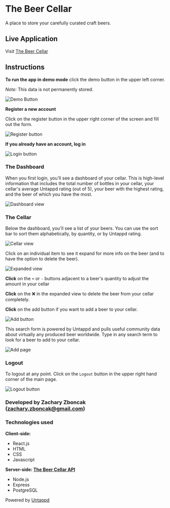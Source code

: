 # The Beer Cellar

A place to store your carefully curated craft beers.

## Live Application

Visit [The Beer Cellar](https://the-beer-cellar-app.now.sh/)

## Instructions

**To run the app in demo mode** click the demo button in the upper left corner.

*Note:* This data is not permanently stored.

![Demo Button](./src/images/demo-button.png)

**Register a new account**

Click on the register button in the upper right corner of the screen and fill out the form.

![Register button](./src/images/register-button.png)

**If you already have an account, log in**

![Login button](./src/images/login-button.png)

### The Dashboard

When you first login, you'll see a dashboard of your cellar. This is high-level information that includes the total number of bottles in your cellar, your cellar's average Untappd rating (out of 5), your beer with the highest rating, and the beer of which you have the most.

![Dashboard view](./src/images/dashboard-view.png)

### The Cellar

Below the dashboard, you'll see a list of your beers. You can use the sort bar to sort them alphabetically, by quantity, or by Untappd rating.

![Cellar view](./src/images/cellar-view.png)

Click on an individual item to see it expand for more info on the beer (and to have the option to delete the beer).

![Expanded view](./src/images/expanded-view.png)

**Click** on the `+` or `-` buttons adjacent to a beer's quantity to adjust the amount in your cellar

**Click** on the ❌ in the expanded view to delete the beer from your cellar completely.

**Click** on the add button if you want to add a beer to your cellar.

![Add button](./src/images/add-button.png)

This search form is powered by Untappd and pulls useful community data about virtually any produced beer worldwide. Type in any search term to look for a beer to add to your cellar.

![Add page](./src/images/add-page.png)

### Logout

To logout at any point. Click on the `Logout` button in the upper right hand corner of the main page.

![Logout button](./src/images/logout-button.png)

### Developed by Zachary Zboncak (zachary.zboncak@gmail.com)

### Technologies used

**Client-side:**
- React.js
- HTML
- CSS
- Javascript

**Server-side: [The Beer Cellar API](https://github.com/zzboncak/the-beer-cellar-api)**
- Node.js
- Express
- PostgreSQL

Powered by [Untappd](https://untappd.com/api/docs)